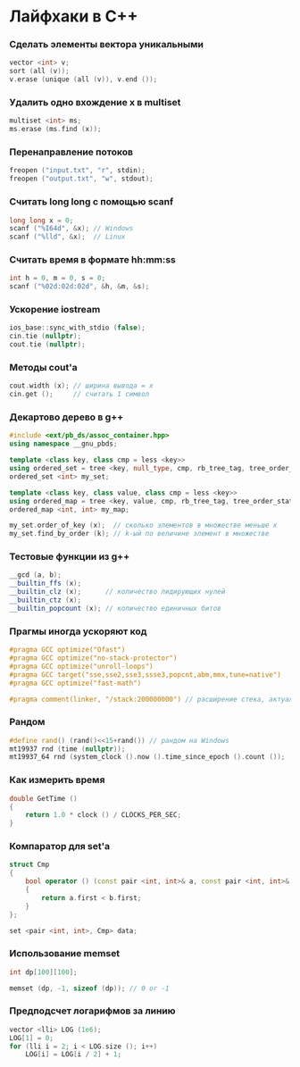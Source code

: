 ﻿# Лайфхаки в C++

### Сделать элементы вектора уникальными
```cpp
vector <int> v;
sort (all (v));
v.erase (unique (all (v)), v.end ());
```

### Удалить одно вхождение x в multiset
```cpp
multiset <int> ms;
ms.erase (ms.find (x));
```

### Перенаправление потоков
```cpp
freopen ("input.txt", "r", stdin);
freopen ("output.txt", "w", stdout);
```

### Считать long long с помощью scanf
```cpp
long long x = 0;
scanf ("%I64d", &x); // Windows
scanf ("%lld", &x);  // Linux
```

### Считать время в формате hh:mm:ss
```cpp
int h = 0, m = 0, s = 0;
scanf ("%02d:02d:02d", &h, &m, &s);
```

### Ускорение iostream
```cpp
ios_base::sync_with_stdio (false);
cin.tie (nullptr);
cout.tie (nullptr);
```

### Методы cout'а
```cpp
cout.width (x); // ширина вывода = x
cin.get ();     // считать 1 символ
```

### Декартово дерево в g++
```cpp
#include <ext/pb_ds/assoc_container.hpp>
using namespace __gnu_pbds;

template <class key, class cmp = less <key>>
using ordered_set = tree <key, null_type, cmp, rb_tree_tag, tree_order_statistics_node_update>;
ordered_set <int> my_set;

template <class key, class value, class cmp = less <key>>
using ordered_map = tree <key, value, cmp, rb_tree_tag, tree_order_statistics_node_update>;
ordered_map <int, int> my_map;

my_set.order_of_key (x);  // сколько элементов в множестве меньше x
my_set.find_by_order (k); // k-ый по величине элемент в множестве
```

### Тестовые функции из g++
```cpp
__gcd (a, b);         
__builtin_ffs (x);
__builtin_clz (x);      // количество лидирующих нулей
__builtin_ctz (x);
__builtin_popcount (x); // количество единичных битов
```

### Прагмы иногда ускоряют код
```cpp
#pragma GCC optimize("Ofast")
#pragma GCC optimize("no-stack-protector")
#pragma GCC optimize("unroll-loops")
#pragma GCC target("sse,sse2,sse3,ssse3,popcnt,abm,mmx,tune=native")
#pragma GCC optimize("fast-math")

#pragma comment(linker, "/stack:200000000") // расширение стека, актуально для Visual Studio
```

### Рандом
```cpp
#define rand() (rand()<<15+rand()) // рандом на Windows
mt19937 rnd (time (nullptr));
mt19937_64 rnd (system_clock ().now ().time_since_epoch ().count ());
```

### Как измерить время
```cpp
double GetTime ()
{
    return 1.0 * clock () / CLOCKS_PER_SEC;
}
```

### Компаратор для set'а
```cpp
struct Cmp
{
    bool operator () (const pair <int, int>& a, const pair <int, int>& b)
    {
        return a.first < b.first;
    }
};

set <pair <int, int>, Cmp> data;
```

### Использование memset
```cpp
int dp[100][100];

memset (dp, -1, sizeof (dp)); // 0 or -1
```

### Предподсчет логарифмов за линию
```cpp
vector <lli> LOG (1e6);
LOG[1] = 0;
for (lli i = 2; i < LOG.size (); i++)
    LOG[i] = LOG[i / 2] + 1;
```
